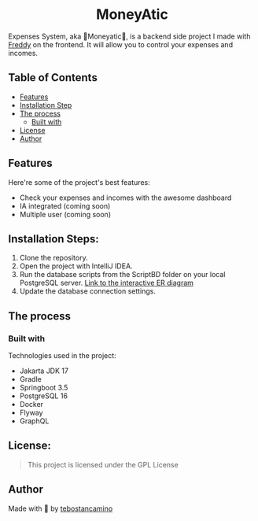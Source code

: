 <h1 align="center" id="title">MoneyAtic</h1>

<p id="description">Expenses System, aka 🤑Moneyatic🤪, is a backend side project I made with 
  <a href="https://github.com/Freddyz5">Freddy</a>
on the frontend. It will allow you to control your expenses and incomes.</p>


## Table of Contents

- [Features](#features)
- [Installation Step](#installation-steps)
- [The process](#the-process)
  - [Built with](#built-with)
- [License](#license)
- [Author](#author)

  
## Features

Here're some of the project's best features: 

*   Check your expenses and incomes with the awesome dashboard
*   IA integrated (coming soon)
*   Multiple user (coming soon)

## Installation Steps:

1. Clone the repository.
2. Open the project with IntelliJ IDEA.
3. Run the database scripts from the ScriptBD folder on your local PostgreSQL server. <a href="https://app.chartdb.io/diagrams/vdevquw9sxua">Link to the interactive ER diagram</a> 
4. Update the database connection settings.

## The process 
### Built with

Technologies used in the project:

*   Jakarta JDK 17
*   Gradle
*   Springboot 3.5
*   PostgreSQL 16
* Docker
* Flyway
* GraphQL

## License:

> This project is licensed under the GPL License

## Author

Made with 🖤 by [tebostancamino](https://instagram.com/tebostancamino)
